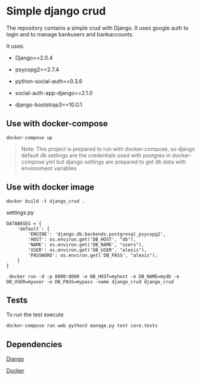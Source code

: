 # Simple django crud #

The repository contains a simple crud with Django. It uses google auth to login and to manage bankusers and bankaccounts.

It uses:

- Django==2.0.4

- psycopg2==2.7.4

- python-social-auth==0.3.6

- social-auth-app-django==2.1.0

- django-bootstrap3==10.0.1

## Use with docker-compose
```
docker-compose up
```
> Note: 
>This project is prepared to run with docker-compose, so django default 
db settings are the credentials used with postgres in docker-compose.yml
 but django settings are prepared to get db data with environment variables
 
## Use with docker image
```
docker build -t django_crud .
```

settings.py
```
DATABASES = {
    'default': {
        'ENGINE': 'django.db.backends.postgresql_psycopg2',
        'HOST': os.environ.get('DB_HOST', "db"),
        'NAME': os.environ.get('DB_NAME', "users"),
        'USER': os.environ.get('DB_USER', "alexis"),
        'PASSWORD': os.environ.get('DB_PASS', "alexis"),
    }
}
```
```
 docker run -d -p 8000:8000 -e DB_HOST=myhost -e DB_NAME=mydb -e DB_USER=myuser -e DB_PASS=mypass -name django_crud django_crud
```


## Tests
To run the test execute
```
docker-compose run web python3 manage.py test core.tests
```

## Dependencies
    
[Django](https://www.djangoproject.com/)

[Docker](https://www.docker.com/)
